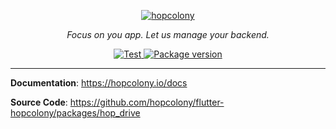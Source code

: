 <p align="center">
  <a href="https://hopcolony.io"><img src="https://hopcolony.io/img/logo.png" alt="hopcolony"></a>
</p>
<p align="center">
    <em>Focus on you app. Let us manage your backend.</em>
</p>

<p align="center">
<a href="https://github.com/hopcolony/flutter-hopcolony/actions?query=workflow%3AHopDrive" target="_blank">
    <img src="https://github.com/hopcolony/flutter-hopcolony/workflows/HopDrive/badge.svg" alt="Test">
</a>
</a>
<a href="https://pub.dev/packages/hop_drive" target="_blank">
    <img src="https://img.shields.io/pub/v/hop_drive.svg" alt="Package version">
</a>
</p>

---

**Documentation**: <a href="https://hopcolony.io" target="_blank">https://hopcolony.io/docs</a>

**Source Code**: <a href="https://github.com/hopcolony/flutter-hopcolony/packages/hop_drive" target="_blank">https://github.com/hopcolony/flutter-hopcolony/packages/hop_drive</a>